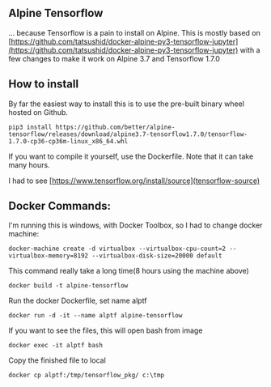 Alpine Tensorflow
-----------------

... because Tensorflow is a pain to install on Alpine. This is mostly based on [https://github.com/tatsushid/docker-alpine-py3-tensorflow-jupyter](https://github.com/tatsushid/docker-alpine-py3-tensorflow-jupyter) with a few changes to make it work on Alpine 3.7 and Tensorflow 1.7.0

How to install
--------------

By far the easiest way to install this is to use the pre-built binary wheel hosted on Github.

```
pip3 install https://github.com/better/alpine-tensorflow/releases/download/alpine3.7-tensorflow1.7.0/tensorflow-1.7.0-cp36-cp36m-linux_x86_64.whl
```

If you want to compile it yourself, use the Dockerfile. Note that it can take many hours.

I had to see [https://www.tensorflow.org/install/source](tensorflow-source)

Docker Commands:
--------------

I'm running this is windows, with Docker Toolbox, so I had to change docker machine:
```
docker-machine create -d virtualbox --virtualbox-cpu-count=2 --virtualbox-memory=8192 --virtualbox-disk-size=20000 default
```

This command really take a long time(8 hours using the machine above)
```
docker build -t alpine-tensorflow 
```

Run the docker Dockerfile, set name alptf
```
docker run -d -it --name alptf alpine-tensorflow
```

If you want to see the files, this will open bash from image
```
docker exec -it alptf bash
```

Copy the finished file to local
```
docker cp alptf:/tmp/tensorflow_pkg/ c:\tmp
```
